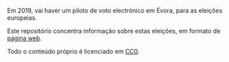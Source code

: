 Em 2019, vai haver um piloto de voto electrónico em Évora, para as eleições europeias.

Este repositório concentra informação sobre estas eleições, em formato de [página web](https://marado.github.io/e-vote-Evora-2019/).

Todo o conteúdo próprio é licenciado em [CC0](https://creativecommons.org/publicdomain/zero/1.0/legalcode).
